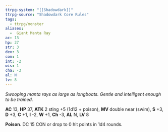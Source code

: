 ```yaml
---
ttrpg-system: "[[Shadowdark]]"
ttrpg-source: "Shadowdark Core Rules"
tags:
  - ttrpg/monster
aliases:
  -  Giant Manta Ray
ac: 13
hp: 37
str: 3
dex: 3
con: 1
int: -2
wis: 1
cha: -3
al: N
lv: 8
---
```


_Swooping manta rays as large as longboats. Gentle and intelligent enough to be trained._

**AC** 13, **HP** 37, **ATK** 2 sting +5 (1d12 + poison), **MV** double near (swim), **S** +3, **D** +3, **C** +1, **I** -2, **W** +1, **Ch** -3, **AL** N, **LV** 8

**Poison**. DC 15 CON or drop to 0 hit points in 1d4 rounds.

